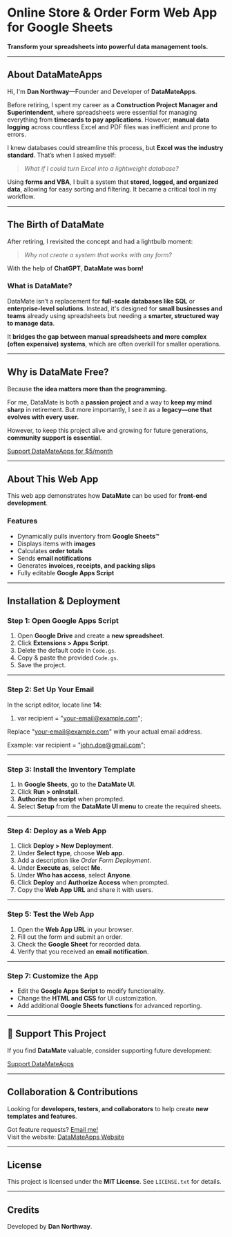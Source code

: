 # Online Store & Order Form Web App for Google Sheets  
**Transform your spreadsheets into powerful data management tools.**  

---

## About DataMateApps  
Hi, I'm **Dan Northway**—Founder and Developer of **DataMateApps**.  

Before retiring, I spent my career as a **Construction Project Manager and Superintendent**, where spreadsheets were essential for managing everything from **timecards to pay applications**. However, **manual data logging** across countless Excel and PDF files was inefficient and prone to errors.  

I knew databases could streamline this process, but **Excel was the industry standard**. That’s when I asked myself:  
> *What if I could turn Excel into a lightweight database?*  

Using **forms and VBA**, I built a system that **stored, logged, and organized data**, allowing for easy sorting and filtering. It became a critical tool in my workflow.  

---

## The Birth of DataMate  
After retiring, I revisited the concept and had a lightbulb moment:  
> *Why not create a system that works with any form?*  

With the help of **ChatGPT**, **DataMate was born!**  

### What is DataMate?  
DataMate isn’t a replacement for **full-scale databases like SQL** or **enterprise-level solutions**. Instead, it's designed for **small businesses and teams** already using spreadsheets but needing a **smarter, structured way to manage data**.  

It **bridges the gap between manual spreadsheets and more complex (often expensive) systems**, which are often overkill for smaller operations.  

---

## Why is DataMate Free?  
Because **the idea matters more than the programming.**  

For me, DataMate is both a **passion project** and a way to **keep my mind sharp** in retirement. But more importantly, I see it as a **legacy—one that evolves with every user.**  

However, to keep this project alive and growing for future generations, **community support is essential**.  

[ Support DataMateApps for $5/month](https://datamateapp.github.io/Donate%205%20per%20mo.html)  

---

## About This Web App  
This web app demonstrates how **DataMate** can be used for **front-end development**.  

### Features  
-  Dynamically pulls inventory from **Google Sheets™**  
-  Displays items with **images**  
-  Calculates **order totals**  
-  Sends **email notifications**  
-  Generates **invoices, receipts, and packing slips**  
-  Fully editable **Google Apps Script**  

---

## Installation & Deployment  

### Step 1: Open Google Apps Script  
1. Open **Google Drive** and create a **new spreadsheet**.  
2. Click **Extensions > Apps Script**.  
3. Delete the default code in `Code.gs`.  
4. Copy & paste the provided `Code.gs`.  
5. Save the project.  

---

### Step 2: Set Up Your Email  
In the script editor, locate line **14**:
1. var recipient = "your-email@example.com";

Replace "your-email@example.com" with your actual email address.

Example:
var recipient = "john.doe@gmail.com";

---

### Step 3: Install the Inventory Template  
1. In **Google Sheets**, go to the **DataMate UI**.  
2. Click **Run > onInstall**.  
3. **Authorize the script** when prompted.  
4. Select **Setup** from the **DataMate UI menu** to create the required sheets.  

---

### Step 4: Deploy as a Web App  
1. Click **Deploy > New Deployment**.  
2. Under **Select type**, choose **Web app**.  
3. Add a description like *Order Form Deployment*.  
4. Under **Execute as**, select **Me**.  
5. Under **Who has access**, select **Anyone**.  
6. Click **Deploy** and **Authorize Access** when prompted.  
7. Copy the **Web App URL** and share it with users.  

---

### Step 5: Test the Web App  
1. Open the **Web App URL** in your browser.  
2. Fill out the form and submit an order.  
3. Check the **Google Sheet** for recorded data.  
4. Verify that you received an **email notification**.  

---

### Step 7: Customize the App  
- Edit the **Google Apps Script** to modify functionality.  
- Change the **HTML and CSS** for UI customization.  
- Add additional **Google Sheets functions** for advanced reporting.  

---

## 💙 Support This Project  
If you find **DataMate** valuable, consider supporting future development:  

[Support DataMateApps](https://datamateapp.github.io/Donate%205%20per%20mo.html)  

---

## Collaboration & Contributions  
Looking for **developers, testers, and collaborators** to help create **new templates and features**.  

Got feature requests? [Email me!](mailto:datamateapp@gmail.com)  
Visit the website: [DataMateApps Website](https://datamateapp.github.io/)  

---

## License  
This project is licensed under the **MIT License**. See `LICENSE.txt` for details.  

---

## Credits  
Developed by **Dan Northway**.  


